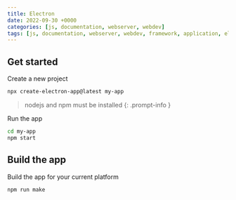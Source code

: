 ```yaml
---
title: Electron
date: 2022-09-30 +0000
categories: [js, documentation, webserver, webdev]
tags: [js, documentation, webserver, webdev, framework, application, electron]
---
```


## Get started

Create a new project

```bash
npx create-electron-app@latest my-app
```

> nodejs and npm must be installed
{: .prompt-info }

Run the app

```bash
cd my-app
npm start
```

## Build the app

Build the app for your current platform

```bash
npm run make
```
